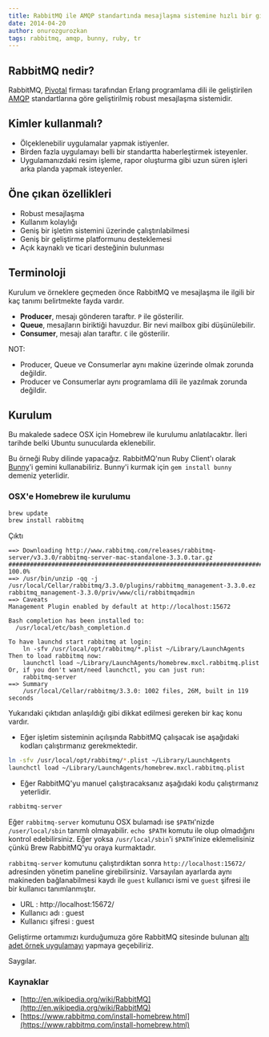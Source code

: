 ```yaml
---
title: RabbitMQ ile AMQP standartında mesajlaşma sistemine hızlı bir giriş
date: 2014-04-20
author: onurozgurozkan
tags: rabbitmq, amqp, bunny, ruby, tr
---
```


## RabbitMQ nedir?

RabbitMQ, [Pivotal](http://www.gopivotal.com/) firması tarafından Erlang programlama dili ile geliştirilen [AMQP](http://www.amqp.org/) standartlarına göre geliştirilmiş robust mesajlaşma sistemidir.

## Kimler kullanmalı?

* Ölçeklenebilir uygulamalar yapmak istiyenler.
* Birden fazla uygulamayı belli bir standartta haberleştirmek isteyenler.
* Uygulamanızdaki resim işleme, rapor oluşturma gibi uzun süren işleri arka planda yapmak isteyenler.

## Öne çıkan özellikleri

* Robust mesajlaşma
* Kullanım kolaylığı
* Geniş bir işletim sistemini üzerinde çalıştırılabilmesi
* Geniş bir geliştirme platformunu desteklemesi
* Açık kaynaklı ve ticari desteğinin bulunması

## Terminoloji

Kurulum ve örneklere geçmeden önce RabbitMQ ve mesajlaşma ile ilgili bir kaç tanımı belirtmekte fayda vardır.

* **Producer**, mesajı gönderen taraftır. `P` ile gösterilir.
* **Queue**, mesajların biriktiği havuzdur. Bir nevi mailbox gibi düşünülebilir.
* **Consumer**, mesajı alan taraftır. `C` ile gösterilir.

NOT: 

* Producer, Queue ve Consumerlar aynı makine üzerinde olmak zorunda değildir.
* Producer ve Consumerlar aynı programlama dili ile yazılmak zorunda değildir.

## Kurulum

Bu makalede sadece OSX için Homebrew ile kurulumu anlatılacaktır. İleri tarihde belki Ubuntu sunucularda eklenebilir.

Bu örneği Ruby dilinde yapacağız. RabbitMQ'nun Ruby Client'ı olarak [Bunny](http://rubybunny.info/)'i gemini kullanabiliriz. Bunny'i kurmak için `gem install bunny` demeniz yeterlidir.

### OSX'e Homebrew ile kurulumu

```bash
brew update
brew install rabbitmq
```

Çıktı

```
==> Downloading http://www.rabbitmq.com/releases/rabbitmq-server/v3.3.0/rabbitmq-server-mac-standalone-3.3.0.tar.gz
######################################################################## 100.0%
==> /usr/bin/unzip -qq -j /usr/local/Cellar/rabbitmq/3.3.0/plugins/rabbitmq_management-3.3.0.ez rabbitmq_management-3.3.0/priv/www/cli/rabbitmqadmin
==> Caveats
Management Plugin enabled by default at http://localhost:15672

Bash completion has been installed to:
  /usr/local/etc/bash_completion.d

To have launchd start rabbitmq at login:
    ln -sfv /usr/local/opt/rabbitmq/*.plist ~/Library/LaunchAgents
Then to load rabbitmq now:
    launchctl load ~/Library/LaunchAgents/homebrew.mxcl.rabbitmq.plist
Or, if you don't want/need launchctl, you can just run:
    rabbitmq-server
==> Summary
    /usr/local/Cellar/rabbitmq/3.3.0: 1002 files, 26M, built in 119 seconds
```

Yukarıdaki çıktıdan anlaşıldığı gibi dikkat edilmesi gereken bir kaç konu vardır.

* Eğer işletim sisteminin açılışında RabbitMQ çalışacak ise aşağıdaki kodları çalıştırmanız gerekmektedir.

```bash
ln -sfv /usr/local/opt/rabbitmq/*.plist ~/Library/LaunchAgents
launchctl load ~/Library/LaunchAgents/homebrew.mxcl.rabbitmq.plist
```

* Eğer RabbitMQ'yu manuel çalıştıracaksanız aşağıdaki kodu çalıştırmanız yeterlidir.

```bash
rabbitmq-server
```

Eğer `rabbitmq-server` komutunu OSX bulamadı ise `$PATH`'nizde `/user/local/sbin` tanımlı olmayabilir. `echo $PATH` komutu ile olup olmadığını kontrol edebilirsiniz. Eğer yoksa `/usr/local/sbin`'i `$PATH`'inize eklemelisiniz çünkü Brew RabbitMQ'yu oraya kurmaktadır.

`rabbitmq-server` komutunu çalıştırdıktan sonra `http://localhost:15672/` adresinden yönetim paneline girebilirsiniz. Varsayılan ayarlarda aynı makineden bağlanabilmesi kaydı ile `guest` kullanıcı ismi ve `guest` şifresi ile bir kullanıcı tanımlanmıştır.

* URL : http://localhost:15672/
* Kullanıcı adı : guest
* Kullanıcı şifresi : guest

Geliştirme ortamımızı kurduğumuza göre RabbitMQ sitesinde bulunan [altı adet örnek uygulamayı](https://www.rabbitmq.com/getstarted.html) yapmaya geçebiliriz.

Saygılar.

### Kaynaklar

* [http://en.wikipedia.org/wiki/RabbitMQ](http://en.wikipedia.org/wiki/RabbitMQ)
* [https://www.rabbitmq.com/install-homebrew.html](https://www.rabbitmq.com/install-homebrew.html)